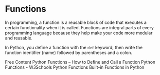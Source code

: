 # Functions

In programming, a function is a reusable block of code that executes a certain functionality when it is called. Functions are integral parts of every programming language because they help make your code more modular and reusable.

In Python, you define a function with the `def` keyword, then write the function identifier (name) followed by parentheses and a colon.

<ResourceGroupTitle>Free Content</ResourceGroupTitle>
<BadgeLink colorScheme='yellow' badgeText='Read' href='https://www.freecodecamp.org/news/python-functions-define-and-call-a-function/'>Python Functions – How to Define and Call a Function</BadgeLink>
<BadgeLink colorScheme='yellow' badgeText='Read' href='https://www.w3schools.com/python/python_functions.asp'>Python Functions - W3Schools</BadgeLink>
<BadgeLink colorScheme='yellow' badgeText='Read' href='https://www.geeksforgeeks.org/python-functions/'>Python Functions</BadgeLink>
<BadgeLink colorScheme='blue' badgeText='Official Docs' href='https://docs.python.org/3/library/functions.html'>Built-in Functions in Python</BadgeLink>
